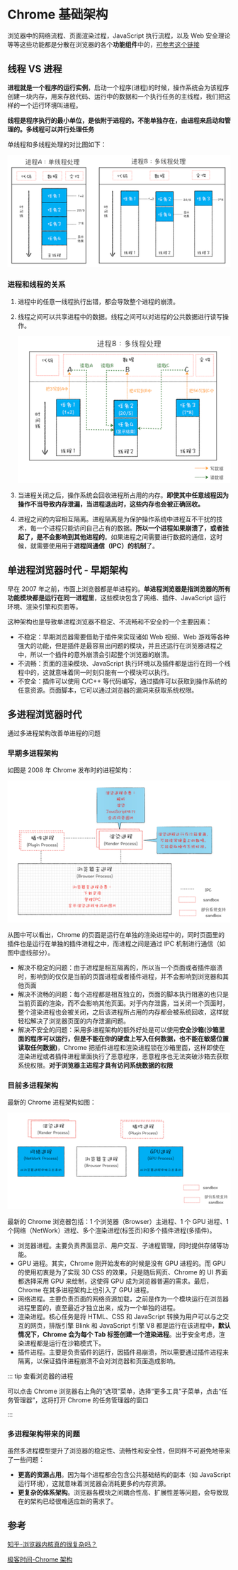 # Chrome 基础架构

浏览器中的网络流程、页面渲染过程，JavaScript 执行流程，以及 Web 安全理论等等这些功能都是分散在浏览器的各个**功能组件**中的，[可参考这个链接](https://www.zhihu.com/question/290767285/answer/1200063036)

## 线程 VS 进程

**进程就是一个程序的运行实例**，启动一个程序(进程)的时候，操作系统会为该程序创建一块内存，用来存放代码、运行中的数据和一个执行任务的主线程，我们把这样的一个运行环境叫进程。

**线程是程序执行的最小单位，是依附于进程的。不能单独存在，由进程来启动和管理的。多线程可以并行处理任务**

单线程和多线程处理的对比图如下：

![img](/img/95.png)

### 进程和线程的关系

1. 进程中的任意一线程执行出错，都会导致整个进程的崩溃。

2. 线程之间可以共享进程中的数据。线程之间可以对进程的公共数据进行读写操作。

   ![img](/img/96.png)

3. 当进程关闭之后，操作系统会回收进程所占用的内存。**即使其中任意线程因为操作不当导致内存泄漏，当进程退出时，这些内存也会被正确回收。**

4. 进程之间的内容相互隔离。进程隔离是为保护操作系统中进程互不干扰的技术，每一个进程只能访问自己占有的数据。**所以一个进程如果崩溃了，或者挂起了，是不会影响到其他进程的**。如果进程之间需要进行数据的通信，这时候，就需要使用用于**进程间通信（IPC）的机制**了。

## 单进程浏览器时代 - 早期架构

早在 2007 年之前，市面上浏览器都是单进程的。**单进程浏览器是指浏览器的所有功能模块都是运行在同一进程里**，这些模块包含了网络、插件、JavaScript 运行环境、渲染引擎和页面等。

这种架构也是导致单进程浏览器不稳定、不流畅和不安全的一个主要因素：

- 不稳定：早期浏览器需要借助于插件来实现诸如 Web 视频、Web 游戏等各种强大的功能，但是插件是最容易出问题的模块，并且还运行在浏览器进程之中，所以一个插件的意外崩溃会引起整个浏览器的崩溃。
- 不流畅：页面的渲染模块、JavaScript 执行环境以及插件都是运行在同一个线程中的，这就意味着同一时刻只能有一个模块可以执行。
- 不安全：插件可以使用 C/C++ 等代码编写，通过插件可以获取到操作系统的任意资源。页面脚本，它可以通过浏览器的漏洞来获取系统权限。

## 多进程浏览器时代

通过多进程架构改善单进程的问题

### 早期多进程架构

如图是 2008 年 Chrome 发布时的进程架构：

![img](/img/97.png)

从图中可以看出，Chrome 的页面是运行在单独的渲染进程中的，同时页面里的插件也是运行在单独的插件进程之中，而进程之间是通过 IPC 机制进行通信（如图中虚线部分）。

- 解决不稳定的问题：由于进程是相互隔离的，所以当一个页面或者插件崩溃时，影响到的仅仅是当前的页面进程或者插件进程，并不会影响到浏览器和其他页面
- 解决不流畅的问题：每个进程都是相互独立的，页面的脚本执行阻塞的也只是当前页面的渲染，而不会影响其他页面。对于内存泄露，当关闭一个页面时，整个渲染进程也会被关闭，之后该进程所占用的内存都会被系统回收，这样就轻松解决了浏览器页面的内存泄漏问题。
- 解决不安全的问题：采用多进程架构的额外好处是可以使用**安全沙箱(沙箱里面的程序可以运行，但是不能在你的硬盘上写入任何数据，也不能在敏感位置读取任何数据)**，Chrome 把插件进程和渲染进程锁在沙箱里面，这样即使在渲染进程或者插件进程里面执行了恶意程序，恶意程序也无法突破沙箱去获取系统权限。**对于浏览器主进程才具有访问系统数据的权限**

### 目前多进程架构

最新的 Chrome 进程架构如图：

![img](/img/98.png)

最新的 Chrome 浏览器包括：1 个浏览器（Browser）主进程、1 个 GPU 进程、1 个网络（NetWork）进程、多个渲染进程(标签页)和多个插件进程(多插件)。

- 浏览器进程。主要负责界面显示、用户交互、子进程管理，同时提供存储等功能。
- GPU 进程。其实，Chrome 刚开始发布的时候是没有 GPU 进程的。而 GPU 的使用初衷是为了实现 3D CSS 的效果，只是随后网页、Chrome 的 UI 界面都选择采用 GPU 来绘制，这使得 GPU 成为浏览器普遍的需求。最后，Chrome 在其多进程架构上也引入了 GPU 进程。
- 网络进程。主要负责页面的网络资源加载，之前是作为一个模块运行在浏览器进程里面的，直至最近才独立出来，成为一个单独的进程。
- 渲染进程。核心任务是将 HTML、CSS 和 JavaScript 转换为用户可以与之交互的网页，排版引擎 Blink 和 JavaScript 引擎 V8 都是运行在该进程中，**默认情况下，Chrome 会为每个 Tab 标签创建一个渲染进程**。出于安全考虑，渲染进程都是运行在沙箱模式下。
- 插件进程。主要是负责插件的运行，因插件易崩溃，所以需要通过插件进程来隔离，以保证插件进程崩溃不会对浏览器和页面造成影响。

::: tip 查看浏览器的进程

可以点击 Chrome 浏览器右上角的“选项”菜单，选择“更多工具”子菜单，点击“任务管理器”，这将打开 Chrome 的任务管理器的窗口

:::

### 多进程架构带来的问题

虽然多进程模型提升了浏览器的稳定性、流畅性和安全性，但同样不可避免地带来了一些问题：

- **更高的资源占用**。因为每个进程都会包含公共基础结构的副本（如 JavaScript 运行环境），这就意味着浏览器会消耗更多的内存资源。
- **更复杂的体系架构**。浏览器各模块之间耦合性高、扩展性差等问题，会导致现在的架构已经很难适应新的需求了。

## 参考

[知乎-浏览器内核真的很复杂吗？](https://www.zhihu.com/question/290767285/answer/1200063036)

[极客时间-Chrome 架构](https://time.geekbang.org/column/article/113513)
